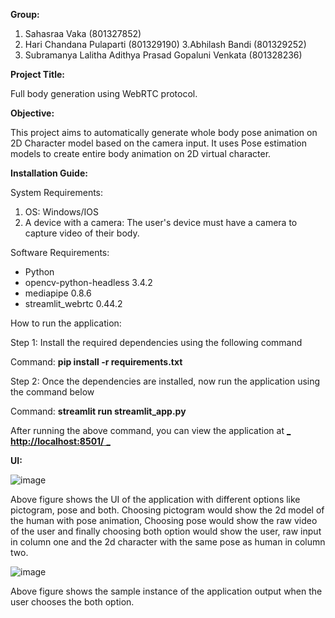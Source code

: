 **Group:**

1. Sahasraa Vaka (801327852)
2. Hari Chandana Pulaparti (801329190)
3.Abhilash Bandi (801329252)
4. Subramanya Lalitha Adithya Prasad Gopaluni Venkata (801328236)

**Project Title:**

Full body generation using WebRTC protocol.

**Objective:**

This project aims to automatically generate whole body pose animation on 2D Character model based on the camera input. It uses Pose estimation models to create entire body animation on 2D virtual character.

**Installation Guide:**

System Requirements:

1. OS: Windows/IOS
2. A device with a camera: The user's device must have a camera to capture video of their body.

Software Requirements:

- Python
- opencv-python-headless 3.4.2
- mediapipe 0.8.6
- streamlit\_webrtc 0.44.2

How to run the application:

Step 1: Install the required dependencies using the following command

Command: **pip install -r requirements.txt** 

Step 2: Once the dependencies are installed, now run the application using the command below

Command: **streamlit run streamlit\_app.py** 

After running the above command, you can view the application at [_ **http://localhost:8501/** _](http://localhost:8501/)

**UI:**

![image](https://user-images.githubusercontent.com/124633158/235562791-0126dc8e-949f-4132-a218-b1836e833424.png)

Above figure shows the UI of the application with different options like pictogram, pose and both. Choosing pictogram would show the 2d model of the human with pose animation, Choosing pose would show the raw video of the user and finally choosing both option would show the user, raw input in column one  and the 2d character with the same pose as human in column two.


![image](https://user-images.githubusercontent.com/124633158/235562818-9a426301-30fc-4268-bc61-192b9cca45c8.png)

Above figure shows the sample instance of the application output when the user chooses the both option.

